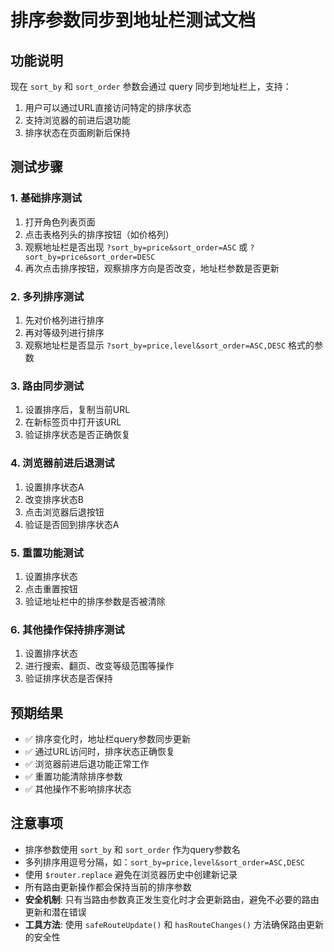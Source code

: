 # 排序参数同步到地址栏测试文档

## 功能说明

现在 `sort_by` 和 `sort_order` 参数会通过 query 同步到地址栏上，支持：
1. 用户可以通过URL直接访问特定的排序状态
2. 支持浏览器的前进后退功能
3. 排序状态在页面刷新后保持

## 测试步骤

### 1. 基础排序测试
1. 打开角色列表页面
2. 点击表格列头的排序按钮（如价格列）
3. 观察地址栏是否出现 `?sort_by=price&sort_order=ASC` 或 `?sort_by=price&sort_order=DESC`
4. 再次点击排序按钮，观察排序方向是否改变，地址栏参数是否更新

### 2. 多列排序测试
1. 先对价格列进行排序
2. 再对等级列进行排序
3. 观察地址栏是否显示 `?sort_by=price,level&sort_order=ASC,DESC` 格式的参数

### 3. 路由同步测试
1. 设置排序后，复制当前URL
2. 在新标签页中打开该URL
3. 验证排序状态是否正确恢复

### 4. 浏览器前进后退测试
1. 设置排序状态A
2. 改变排序状态B
3. 点击浏览器后退按钮
4. 验证是否回到排序状态A

### 5. 重置功能测试
1. 设置排序状态
2. 点击重置按钮
3. 验证地址栏中的排序参数是否被清除

### 6. 其他操作保持排序测试
1. 设置排序状态
2. 进行搜索、翻页、改变等级范围等操作
3. 验证排序状态是否保持

## 预期结果

- ✅ 排序变化时，地址栏query参数同步更新
- ✅ 通过URL访问时，排序状态正确恢复
- ✅ 浏览器前进后退功能正常工作
- ✅ 重置功能清除排序参数
- ✅ 其他操作不影响排序状态

## 注意事项

- 排序参数使用 `sort_by` 和 `sort_order` 作为query参数名
- 多列排序用逗号分隔，如：`sort_by=price,level&sort_order=ASC,DESC`
- 使用 `$router.replace` 避免在浏览器历史中创建新记录
- 所有路由更新操作都会保持当前的排序参数
- **安全机制**: 只有当路由参数真正发生变化时才会更新路由，避免不必要的路由更新和潜在错误
- **工具方法**: 使用 `safeRouteUpdate()` 和 `hasRouteChanges()` 方法确保路由更新的安全性 